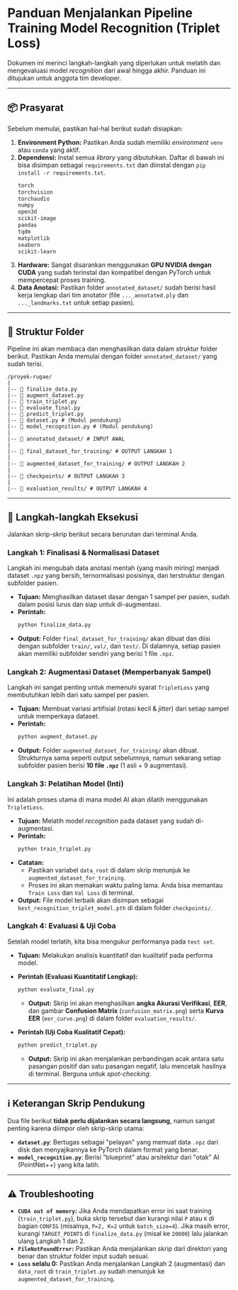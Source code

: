 # Panduan Menjalankan Pipeline Training Model Recognition (Triplet Loss)

Dokumen ini merinci langkah-langkah yang diperlukan untuk melatih dan mengevaluasi model *recognition* dari awal hingga akhir. Panduan ini ditujukan untuk anggota tim developer.

---
## 📦 Prasyarat

Sebelum memulai, pastikan hal-hal berikut sudah disiapkan:

1.  **Environment Python:** Pastikan Anda sudah memiliki *environment* `venv` atau `conda` yang aktif.
2.  **Dependensi:** Instal semua *library* yang dibutuhkan. Daftar di bawah ini bisa disimpan sebagai `requirements.txt` dan diinstal dengan `pip install -r requirements.txt`.
    ```txt
    torch
    torchvision
    torchaudio
    numpy
    open3d
    scikit-image
    pandas
    tqdm
    matplotlib
    seaborn
    scikit-learn
    ```
3.  **Hardware:** Sangat disarankan menggunakan **GPU NVIDIA dengan CUDA** yang sudah terinstal dan kompatibel dengan PyTorch untuk mempercepat proses training.
4.  **Data Anotasi:** Pastikan folder `annotated_dataset/` sudah berisi hasil kerja lengkap dari tim anotator (file `..._annotated.ply` dan `..._landmarks.txt` untuk setiap pasien).

---
## 📁 Struktur Folder

Pipeline ini akan membaca dan menghasilkan data dalam struktur folder berikut. Pastikan Anda memulai dengan folder `annotated_dataset/` yang sudah terisi.
```
/proyek-rugae/ 
| 
|-- 📄 finalize_data.py 
|-- 📄 augment_dataset.py 
|-- 📄 train_triplet.py 
|-- 📄 evaluate_final.py 
|-- 📄 predict_triplet.py 
|-- 📄 dataset.py # (Modul pendukung) 
|-- 📄 model_recognition.py # (Modul pendukung) 
| 
|-- 📂 annotated_dataset/ # INPUT AWAL 
| 
|-- 📂 final_dataset_for_training/ # OUTPUT LANGKAH 1 
| 
|-- 📂 augmented_dataset_for_training/ # OUTPUT LANGKAH 2 
| 
|-- 📂 checkpoints/ # OUTPUT LANGKAH 3 
| 
|-- 📂 evaluation_results/ # OUTPUT LANGKAH 4
```

---
## 🚀 Langkah-langkah Eksekusi

Jalankan skrip-skrip berikut secara berurutan dari terminal Anda.

### **Langkah 1: Finalisasi & Normalisasi Dataset**

Langkah ini mengubah data anotasi mentah (yang masih miring) menjadi dataset `.npz` yang bersih, ternormalisasi posisinya, dan terstruktur dengan subfolder pasien.

* **Tujuan:** Menghasilkan dataset dasar dengan 1 sampel per pasien, sudah dalam posisi lurus dan siap untuk di-augmentasi.
* **Perintah:**
    ```bash
    python finalize_data.py
    ```
* **Output:** Folder `final_dataset_for_training/` akan dibuat dan diisi dengan subfolder `train/`, `val/`, dan `test/`. Di dalamnya, setiap pasien akan memiliki subfolder sendiri yang berisi 1 file `.npz`.

### **Langkah 2: Augmentasi Dataset (Memperbanyak Sampel)**

Langkah ini sangat penting untuk memenuhi syarat `TripletLoss` yang membutuhkan lebih dari satu sampel per pasien.

* **Tujuan:** Membuat variasi artifisial (rotasi kecil & *jitter*) dari setiap sampel untuk memperkaya dataset.
* **Perintah:**
    ```bash
    python augment_dataset.py
    ```
* **Output:** Folder `augmented_dataset_for_training/` akan dibuat. Strukturnya sama seperti output sebelumnya, namun sekarang setiap subfolder pasien berisi **10 file `.npz`** (1 asli + 9 augmentasi).

### **Langkah 3: Pelatihan Model (Inti)**

Ini adalah proses utama di mana model AI akan dilatih menggunakan `TripletLoss`.

* **Tujuan:** Melatih model *recognition* pada dataset yang sudah di-augmentasi.
* **Perintah:**
    ```bash
    python train_triplet.py
    ```
* **Catatan:**
    * Pastikan variabel `data_root` di dalam skrip menunjuk ke `augmented_dataset_for_training`.
    * Proses ini akan memakan waktu paling lama. Anda bisa memantau `Train Loss` dan `Val Loss` di terminal.
* **Output:** File model terbaik akan disimpan sebagai `best_recognition_triplet_model.pth` di dalam folder `checkpoints/`.

### **Langkah 4: Evaluasi & Uji Coba**

Setelah model terlatih, kita bisa mengukur performanya pada `test set`.

* **Tujuan:** Melakukan analisis kuantitatif dan kualitatif pada performa model.
* **Perintah (Evaluasi Kuantitatif Lengkap):**
    ```bash
    python evaluate_final.py
    ```
    * **Output:** Skrip ini akan menghasilkan **angka Akurasi Verifikasi**, **EER**, dan gambar **Confusion Matrix** (`confusion_matrix.png`) serta **Kurva EER** (`eer_curve.png`) di dalam folder `evaluation_results/`.

* **Perintah (Uji Coba Kualitatif Cepat):**
    ```bash
    python predict_triplet.py
    ```
    * **Output:** Skrip ini akan menjalankan perbandingan acak antara satu pasangan positif dan satu pasangan negatif, lalu mencetak hasilnya di terminal. Berguna untuk *spot-checking*.

---
## ℹ️ Keterangan Skrip Pendukung

Dua file berikut **tidak perlu dijalankan secara langsung**, namun sangat penting karena diimpor oleh skrip-skrip utama:

* **`dataset.py`**: Bertugas sebagai "pelayan" yang memuat data `.npz` dari disk dan menyajikannya ke PyTorch dalam format yang benar.
* **`model_recognition.py`**: Berisi "blueprint" atau arsitektur dari "otak" AI (PointNet++) yang kita latih.

---
## ⚠️ Troubleshooting

* **`CUDA out of memory`:** Jika Anda mendapatkan error ini saat training (`train_triplet.py`), buka skrip tersebut dan kurangi nilai `P` atau `K` di bagian `CONFIG` (misalnya, `P=2, K=2` untuk `batch_size=4`). Jika masih error, kurangi `TARGET_POINTS` di `finalize_data.py` (misal ke `20000`) lalu jalankan ulang Langkah 1 dan 2.
* **`FileNotFoundError`:** Pastikan Anda menjalankan skrip dari direktori yang benar dan struktur folder input sudah sesuai.
* **`Loss` selalu 0:** Pastikan Anda menjalankan Langkah 2 (augmentasi) dan `data_root` di `train_triplet.py` sudah menunjuk ke `augmented_dataset_for_training`.
